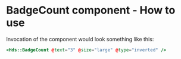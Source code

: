 # BadgeCount component - How to use

Invocation of the component would look something like this:

```handlebars
<Hds::BadgeCount @text="3" @size="large" @type="inverted" />
```
